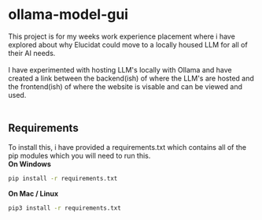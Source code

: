 # ollama-model-gui
This project is for my weeks work experience placement where i have explored about why Elucidat could move to a locally housed LLM for all of their AI needs. <br><br>
I have experimented with hosting LLM's locally with Ollama and have created a link between the backend(ish) of where the LLM's are hosted and the frontend(ish) of where the website is visable and can be viewed and used. <br><br>

## Requirements
To install this, i have provided a requirements.txt which contains all of the pip modules which you will need to run this. <br>
**On Windows** <br>
```bash
pip install -r requirements.txt
```

**On Mac / Linux** 
<br>
```bash
pip3 install -r requirements.txt
```
<br>


